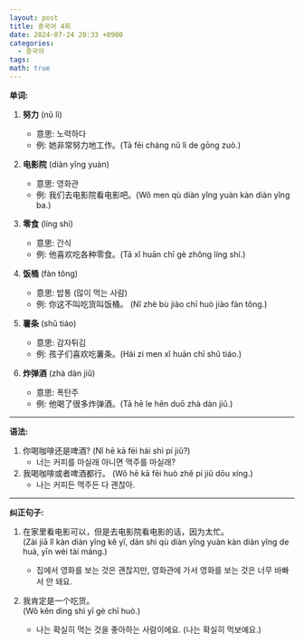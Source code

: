 ```yaml
---
layout: post
title: 중국어 4회
date: 2024-07-24 20:33 +0900
categories:
  - 중국어
tags: 
math: true
---
```


**单词:**

1. **努力** (nǔ lì)
    
    - 意思: 노력하다
    - 例: 她非常努力地工作。(Tā fēi cháng nǔ lì de gōng zuò.)
2. **电影院** (diàn yǐng yuàn)
    
    - 意思: 영화관
    - 例: 我们去电影院看电影吧。(Wǒ men qù diàn yǐng yuàn kàn diàn yǐng ba.)
3. **零食** (líng shí)
    
    - 意思: 간식
    - 例: 他喜欢吃各种零食。(Tā xǐ huān chī gè zhǒng líng shí.)
4. **饭桶** (fàn tǒng)
    
    - 意思: 밥통 (많이 먹는 사람)
    - 例: 你这不叫吃货叫饭桶。 (Nǐ zhè bù jiào chī huò jiào fàn tǒng.)
5. **薯条** (shǔ tiáo)
    
    - 意思: 감자튀김
    - 例: 孩子们喜欢吃薯条。(Hái zi men xǐ huān chī shǔ tiáo.)
6. **炸弹酒** (zhà dàn jiǔ)
    
    - 意思: 폭탄주
    - 例: 他喝了很多炸弹酒。(Tā hē le hěn duō zhà dàn jiǔ.)

---

**语法:**

1. 你喝咖啡还是啤酒? (Nǐ hē kā fēi hái shì pí jiǔ?)
    - 너는 커피를 마실래 아니면 맥주를 마실래?
2. 我喝咖啡或者啤酒都行。 (Wǒ hē kā fēi huò zhě pí jiǔ dōu xíng.)
    - 나는 커피든 맥주든 다 괜찮아.

---

**纠正句子:**

1. 在家里看电影可以，但是去电影院看电影的话，因为太忙。  
    (Zài jiā lǐ kàn diàn yǐng kě yǐ, dàn shì qù diàn yǐng yuàn kàn diàn yǐng de huà, yīn wèi tài máng.)
    
    - 집에서 영화를 보는 것은 괜찮지만, 영화관에 가서 영화를 보는 것은 너무 바빠서 안 돼요.
2. 我肯定是一个吃货。  
    (Wǒ kěn dìng shì yī gè chī huò.)
    
    - 나는 확실히 먹는 것을 좋아하는 사람이에요. (나는 확실히 먹보예요.)